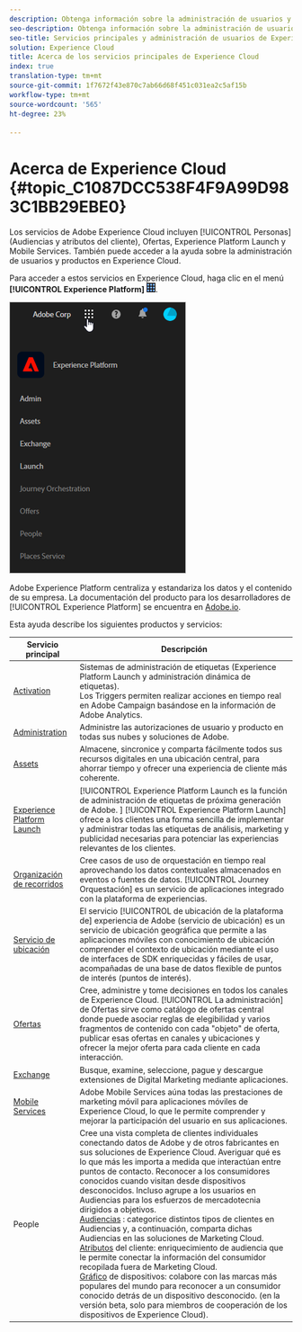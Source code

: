 ```yaml
---
description: Obtenga información sobre la administración de usuarios y productos de Adobe Experience Cloud, Personas (Audiencias y atributos del cliente), Orquestación de viajes, Ofertas, Lugares, Experience Platform Launch y Mobile Services.
seo-description: Obtenga información sobre la administración de usuarios y productos de Adobe Experience Cloud, Personas (Audiencias y atributos del cliente), Ofertas, Experience Platform Launch y Mobile Services.
seo-title: Servicios principales y administración de usuarios de Experience Cloud
solution: Experience Cloud
title: Acerca de los servicios principales de Experience Cloud
index: true
translation-type: tm+mt
source-git-commit: 1f7672f43e870c7ab66d68f451c031ea2c5af15b
workflow-type: tm+mt
source-wordcount: '565'
ht-degree: 23%

---
```



# Acerca de Experience Cloud {#topic_C1087DCC538F4F9A99D983C1BB29EBE0}

Los servicios de Adobe Experience Cloud incluyen [!UICONTROL Personas] (Audiencias y atributos del cliente), Ofertas, Experience Platform Launch y Mobile Services. También puede acceder a la ayuda sobre la administración de usuarios y productos en Experience Cloud.

Para acceder a estos servicios en Experience Cloud, haga clic en el menú **[!UICONTROL Experience Platform]** ![](assets/menu-icon.png).

![](assets/platform-core-services.png)

Adobe Experience Platform centraliza y estandariza los datos y el contenido de su empresa. La documentación del producto para los desarrolladores de [!UICONTROL Experience Platform] se encuentra en [Adobe.io](https://www.adobe.io/apis/experienceplatform/home/services.html).

Esta ayuda describe los siguientes productos y servicios:

| Servicio principal | Descripción |
|--- |--- |
| [Activation](activation/activation.md) | Sistemas de administración de etiquetas (Experience Platform Launch y administración dinámica de etiquetas).<br>Los Triggers permiten realizar acciones en tiempo real en Adobe Campaign basándose en la información de Adobe Analytics. |
| [Administration](admin-getting-started/admin-getting-started.md) | Administre las autorizaciones de usuario y producto en todas sus nubes y soluciones de Adobe. |
| [Assets](experience-cloud-assets/experience-cloud-assets.md) | Almacene, sincronice y comparta fácilmente todos sus recursos digitales en una ubicación central, para ahorrar tiempo y ofrecer una experiencia de cliente más coherente. |
| [Experience Platform Launch](https://docs.adobe.com/content/help/es-ES/launch/using/overview.html) | [!UICONTROL Experience Platform Launch es la función de administración de etiquetas de próxima generación de Adobe. ] [!UICONTROL Experience Platform Launch] ofrece a los clientes una forma sencilla de implementar y administrar todas las etiquetas de análisis, marketing y publicidad necesarias para potenciar las experiencias relevantes de los clientes. |
| [Organización de recorridos](https://docs.adobe.com/content/help/es-ES/journeys/using/journey-orchestration-home.html) | Cree casos de uso de orquestación en tiempo real aprovechando los datos contextuales almacenados en eventos o fuentes de datos. [!UICONTROL Journey Orquestación] es un servicio de aplicaciones integrado con la plataforma de experiencias. |
| [Servicio de ubicación](https://docs.adobe.com/content/help/es-ES/places/using/home.html) | El servicio [!UICONTROL de ubicación de la plataforma de] experiencia de Adobe (servicio de ubicación) es un servicio de ubicación geográfica que permite a las aplicaciones móviles con conocimiento de ubicación comprender el contexto de ubicación mediante el uso de interfaces de SDK enriquecidas y fáciles de usar, acompañadas de una base de datos flexible de puntos de interés (puntos de interés). |
| [Ofertas](offer-management/getting-started.md) | Cree, administre y tome decisiones en todos los canales de Experience Cloud. [!UICONTROL La administración] de Ofertas sirve como catálogo de ofertas central donde puede asociar reglas de elegibilidad y varios fragmentos de contenido con cada &quot;objeto&quot; de oferta, publicar esas ofertas en canales y ubicaciones y ofrecer la mejor oferta para cada cliente en cada interacción. |
| [Exchange](exchange.md) | Busque, examine, seleccione, pague y descargue extensiones de Digital Marketing mediante aplicaciones. |
| [Mobile Services](https://docs.adobe.com/content/help/es-ES/mobile-services/using/home.html) | Adobe Mobile Services aúna todas las prestaciones de marketing móvil para aplicaciones móviles de Experience Cloud, lo que le permite comprender y mejorar la participación del usuario en sus aplicaciones. |
| People | Cree una vista completa de clientes individuales conectando datos de Adobe y de otros fabricantes en sus soluciones de Experience Cloud. Averiguar qué es lo que más les importa a medida que interactúan entre puntos de contacto. Reconocer a los consumidores conocidos cuando visitan desde dispositivos desconocidos. Incluso agrupe a los usuarios en Audiencias para los esfuerzos de mercadotecnia dirigidos a objetivos.<br>[Audiencias](audience-library/audience-library.md) : categorice distintos tipos de clientes en Audiencias y, a continuación, comparta dichas Audiencias en las soluciones de Marketing Cloud.<br>[Atributos](attributes/attributes.md) del cliente: enriquecimiento de audiencia que le permite conectar la información del consumidor recopilada fuera de Marketing Cloud.<br>[Gráfico](https://landing.adobe.com/en/na/events/summit/275658-summit-co-op.html) de dispositivos: colabore con las marcas más populares del mundo para reconocer a un consumidor conocido detrás de un dispositivo desconocido. (en la versión beta, solo para miembros de cooperación de los dispositivos de Experience Cloud). |
